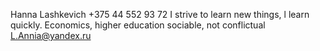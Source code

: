 Hanna Lashkevich
+375 44 552 93 72
I strive to learn new things, l learn quickly.
Economics, higher education
sociable, not conflictual
L.Annia@yandex.ru